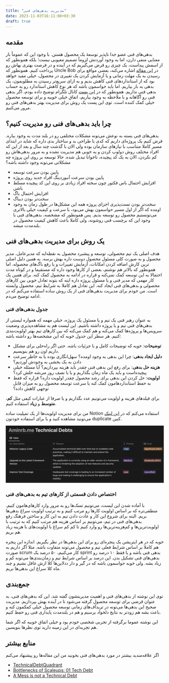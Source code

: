 ```yaml
---
title: "مدیریت بدهی‌های فنی"
date: 2023-11-03T16:11:08+03:30
draft: true
---
```

## مقدمه
بدهی‌های فنی عضو جدا ناپذیر توسعهٔ یک محصول هستن. با وجود این که عموماً بار معنایی منفی دارن، اما به وجود آوردنش لزوماً تصمیم معیوبی نیست؛ بلکه همونطور که از اسمش پیداست، یک چیزی رو قرض می‌گیریم که در آینده و در فرصت بهتری بهاش رو پرداخت کنیم. همونطور که Uncle Bob در [این مقاله](https://sites.google.com/site/unclebobconsultingllc/a-mess-is-not-a-technical-debt) اشاره می‌کنه، بعضی مواقع برای رسیدن به یک مهلت زمانی و یا آزمایش کردن یک تغییری در محصول، خیلی مفید خواهد بود که از استانداردهای فنی کاهش بدیم و به ازای سریع‌تر رسیدن به مطلوبمون، یک بدهی به بار بیاریم. اما باید حواسمون باشه که هر نوع کاهش استاندارد رو به حساب بدهی فنی نذاریم. همونطور که در [این پست](https://t.me/aminrbg/6) کانال تلگرام توضیح داده بودم، اگر بدهی فنی رو آگاهانه و با ملاحظه به وجود بیاریم، اتفاق خیلی خوبیه و برای توسعه محصول خیلی کمک کننده است.
توی این پست یک روش برای مدیریت بهتر بدهی‌های فنی رو مرور می‌کنیم.

## چرا باید بدهی‌های فنی رو مدیریت کنیم؟
بدهی‌های فنی بسته به نوعش می‌تونه مشکلات مختلفی رو در بلند مدت به وجود بیاره. فرض کنیم یک پروژه‌ای داریم که کدی با طراحی بد و ساختار بدی داره که شاید در ابتدای مسیر کاملا متناسب با نیازهای سازمان بوده ولی الان با گذشت چند سال و بعد از این که افراد مختلف روش دولوپ کردن و به خوبی هم مدیریت نشده و به مرور بدهی‌هاش رو کم نکردن، الان به یک کد پیچیده، ناخوانا تبدیل شده. حالا توسعه بر روی این پروژه چه مشکلاتی می‌تونه وجود داشته باشه؟
- پایین بودن سرعت توسعه
- پایین بودن سرعت آنبوردینگ افراد جدید روی پروژه
- افزایش احتمال باس فکتور چون سخته افراد زیادی بر روی این کد پیچیده مسلط باشن
- افزایش احتمال باگ
- سخت‌تر بودن دیباگ
- سخت‌تر بودن تست‌پذیری اجزای پروژه
همه این مشکل‌ها در طول زمان به وجود اومده که اگر از اول مسیر حواسمون بهش می‌بود، با سرعت و کیفیت خیلی بالاتری می‌تونستیم محصول رو توسعه بدیم. پس همونطور که مشخصه، بدهی‌های فنی با وجود این که برچسب فنی روشونه، ولی کاملا باعث کاهش کیفیت محصول در بلندمدت میشه.


## یک روش برای مدیریت بدهی‌های فنی
هدف اصلی یک تیم محصولی، توسعه و پیشبرد محصول به نقطه‌ایه که مدیرعامل، مدیر محصول و به صورت کلی مسئول محصول دوست داره بهش برسه. به همین دلیل اصلی ترین کارش اضافه کردن امکانات، آزمایش تغییرات و یا رفع باگ‌های محصوله. اما همونطور که بالاتر هم نوشتم، بعضی از کارها وجود داره که مستقیما و در کوتاه مدت احتمالا به این توسعه کمک نمی‌کنه و قراره در ادامه به محصول کمک کنه. برای همین یک کار مهمی که مدیر فنی و یا مسئول پروژه داره اینه که بتونه تعادل خوبی بین کارهای محصولی و بدهی‌های فنی ایجاد کنه. این تعادل هم کاملا به شرایط تیم، محصول وابسته است. من خودم برای مدیریت بدهی‌های فنی از یک روش ساده استفاده می‌کنم که در ادامه توضیح می‌دم.

### جدول بدهی‌های فنی
به عنوان رهبر فنی یک تیم و یا مسئول یک پروژه، خیلی مهمه که همواره لیستی از بدهی‌های فنی تیم و یا پروژه داشته باشیم. این لیست هم به مشاهده‌پذیری وضعیت سرویس‌ها و پروژه‌ها کمک می‌کنه و هم کمک می‌کنه که بین کارهای تیم بهتر اولویت‌بندی کنیم. هر سطر این جدول خوبه که این مشخصه‌ها رو داشته باشه: 
- **توضیحات**: خوبه که توضیحات کامل و با جزئیات باشه. حتی اگر راه‌حلی برای مشکل داریم اون رو هم بنویسیم.
- **دلیل ایجاد بدهی**: چرا این بدهی به وجود اومده؟ سهل‌انگاری بوده یا به خاطر سرعت دادن به یک بخشی به وجودش آوردیم؟
- **هزینه حل بدهی**: برای رفع این بدهی فنی چقدر باید هزینه بپردازیم؟ آیا مسئله خیلی پیچیده‌است و باید یک ماه زمان بگذاریم و یا با نصف روز می‌شه حلش کرد؟
- **اولویت**: حل کردن این بدهی برای رشد محصول چقدر اولویت داره؟ قراره که فقط به حفظ استانداردهامون کمک کنه یا سرعت توسعه محصول رو به میزان قابل توجهی کاهش داده؟

برای فیلدهای هزینه و اولویت می‌تونیم عدد بگذاریم و یا صرفا از عبارات کیفی مثل **کم**، **متوسط** و **زیاد** استفاده کنیم.

من برای مدیریت اولویت‌ها از یک تمپلیت ساده Notion استفاده می‌کنم که در [این لینک](https://dusty-comte-ce9.notion.site/1fade6bfa9684d86b6e80df3a7b115fb?v=e1c9bd0d7d614171a54d5ce053715093) می‌تونید مشاهده کنید و یا برای استفاده خودتون duplicate کنین.
<p align="center">
  <img src="technical-debts-table.png" alt="Amin Rashidbeigi's avatar" />
</p>


### اختصاص دادن قسمتی از کارهای تیم به بدهی‌های فنی
با آماده شدن این لیست، می‌تونیم تسک‌ها رو به مرور وارد کارهای‌هامون کنیم. منطقی‌تره که بر اساس اولویت کارها رو مرتب کنیم و به ترتیب اولویت‌ سراغ بدهی‌ها بریم. البته برای شروع این کار و عادت دادن تیم به این کار و ساختن فرهنگ رفع بدهی‌های فنی در تیم، می‌تونیم بر اساس هزینه هم مرتب کنیم که به ترتیب با اولویت‌ترین‌ها و کم‌هزینه‌ترین‌ها رو وارد کنیم تا کم کم سراغ با اولویت‌های با هزینه زیاد هم بریم.

خوبه که در هر ایتریشن یک پنجره‌ای رو برای این بدهی‌ها در نظر بگیریم. اندازه این پنجره هم کاملا بر اساس شرایط فعلی تیم و محصول می‌تونه متفاوت باشه. مثلا اگر داریم به صورت scrum کار می‌کنیم، ۵۰ درصد یک sprint بدهی فنی باشه و یا فقط ۱۰ درصد رو بدهی‌های فنی تشکیل بدن. این درصد بر اساس شرایط تیم و زمان‌بندی‌ها می‌تونه کم و زیاد بشه. ولی خوبه حواسمون باشه که در گیر و دار ددلاین‌ها کلا ازش غافل نشیم و چند ماه کلا سراغ این بدهی‌ها نریم.

## جمع‌بندی
توی این نوشته از بدهی‌های فنی و اهمیت مدیریتشون گفته شد. این که بدهی‌های فنی، به عنوان قرضی برای توسعه محصول گرفته می‌شود تا در آینده بهش بپردازیم. مدیریت صحیح این بدهی‌ها می‌تونه در تریدآف‌های زمانی توسعه محصول خیلی کمکمون کنه و باعث بشه هم زودتر به نتایج دلخواد برسیم و هم در بلندمدت پایداری فنی رو حفظ کنیم.

این نوشته عموما برگرفته از تجربی شخصی خودم بود و خیلی اتفاق خوبیه که اگر شما هم تجربه‌ای در این زمینه دارید توی نظرها بنویسین.

## منابع بیشتر
اگر علاقه‌مندید بیشتر در مورد بدهی‌های فنی بخونید من این مقاله‌ها رو پیشنهاد می‌کنم
- [TechnicalDebtQuadrant](https://martinfowler.com/bliki/TechnicalDebtQuadrant.html)
- [Bottlenecks of Scaleups: 01 Tech Debt](https://martinfowler.com/articles/bottlenecks-of-scaleups/01-tech-debt.html)
- [A Mess is not a Technical Debt](https://sites.google.com/site/unclebobconsultingllc/a-mess-is-not-a-technical-debt)